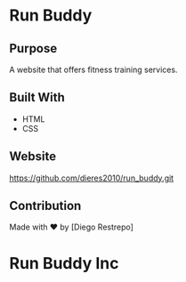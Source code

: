 # Run Buddy

## Purpose
A website that offers fitness training services.

## Built With
* HTML
* CSS

## Website
https://github.com/dieres2010/run_buddy.git

## Contribution
Made with ❤️ by [Diego Restrepo]

# Run Buddy Inc
